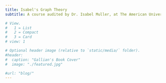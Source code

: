 ```yaml
---
title: Isabel's Graph Theory
subtitle: A course audited by Dr. Isabel Muller, at The American University in Cairo (AUC).

# View.
#   1 = List
#   2 = Compact
#   3 = Card
# view: 1

# Optional header image (relative to `static/media/` folder).
#header:
#  caption: "Gallian's Book Cover"
#  image: "./featured.jpg"

#url: "blog/"
---
```


